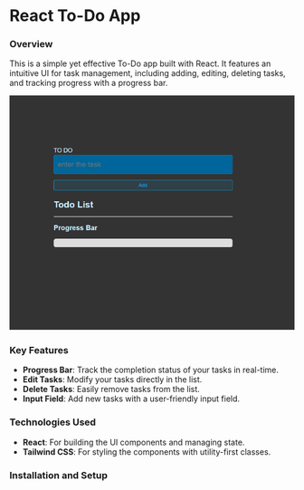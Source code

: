 # React To-Do App

### Overview

This is a simple yet effective To-Do app built with React. It features an intuitive UI for task management, including adding, editing, deleting tasks, and tracking progress with a progress bar.

![To-Do App Demo](https://github.com/Karnan-se/TODO-REACT/blob/master/assets/todo.GIF)

### Key Features

- **Progress Bar**: Track the completion status of your tasks in real-time.
- **Edit Tasks**: Modify your tasks directly in the list.
- **Delete Tasks**: Easily remove tasks from the list.
- **Input Field**: Add new tasks with a user-friendly input field.

### Technologies Used

- **React**: For building the UI components and managing state.
- **Tailwind CSS**: For styling the components with utility-first classes.

### Installation and Setup
